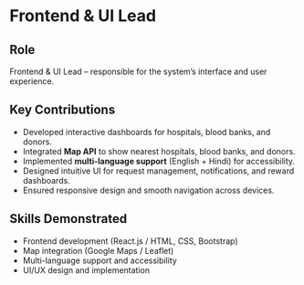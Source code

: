 # Frontend & UI Lead

## Role
Frontend & UI Lead – responsible for the system’s interface and user experience.

## Key Contributions
- Developed interactive dashboards for hospitals, blood banks, and donors.
- Integrated **Map API** to show nearest hospitals, blood banks, and donors.
- Implemented **multi-language support** (English + Hindi) for accessibility.
- Designed intuitive UI for request management, notifications, and reward dashboards.
- Ensured responsive design and smooth navigation across devices.

## Skills Demonstrated
- Frontend development (React.js / HTML, CSS, Bootstrap)
- Map integration (Google Maps / Leaflet)
- Multi-language support and accessibility
- UI/UX design and implementation
